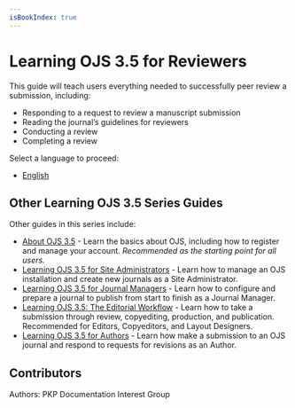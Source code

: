 ```yaml
---
isBookIndex: true
---
```


# Learning OJS 3.5 for Reviewers

This guide will teach users everything needed to successfully peer review a submission, including:
* Responding to a request to review a manuscript submission 
* Reading the journal’s guidelines for reviewers 
* Conducting a review 
* Completing a review

Select a language to proceed:
* [English](./en/)


## Other Learning OJS 3.5 Series Guides 

Other guides in this series include:

* [About OJS 3.5](../about-ojs/) - Learn the basics about OJS, including how to register and manage your account. *Recommended as the starting point for all users.*
* [Learning OJS 3.5 for Site Administrators](../site-admin/) - Learn how to manage an OJS installation and create new journals as a Site Administrator.
* [Learning OJS 3.5 for Journal Managers](../journal-managers/) - Learn how to configure and prepare a journal to publish from start to finish as a Journal Manager. 
* [Learning OJS 3.5: The Editorial Workflow](../editorial-workflow/) - Learn how to take a submission through review, copyediting, production, and publication. Recommended for Editors, Copyeditors, and Layout Designers.
* [Learning OJS 3.5 for Authors](../author/) - Learn how make a submission to an OJS journal and respond to requests for revisions as an Author.


## Contributors

Authors: PKP Documentation Interest Group
